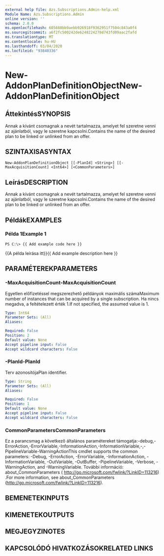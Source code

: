```yaml
---
external help file: Azs.Subscriptions.Admin-help.xml
Module Name: Azs.Subscriptions.Admin
online version: ''
schema: 2.0.0
ms.openlocfilehash: 605680bb9aebb926918f9362951f7504c843a0f4
ms.sourcegitcommit: a6f2fc500242de6248224278d743fd09aac2fafd
ms.translationtype: MT
ms.contentlocale: hu-HU
ms.lasthandoff: 03/04/2020
ms.locfileid: "93840336"
---
```

# <span data-ttu-id="db6de-101">New-AddonPlanDefinitionObject</span><span class="sxs-lookup"><span data-stu-id="db6de-101">New-AddonPlanDefinitionObject</span></span>

## <span data-ttu-id="db6de-102">Áttekintés</span><span class="sxs-lookup"><span data-stu-id="db6de-102">SYNOPSIS</span></span>
<span data-ttu-id="db6de-103">Annak a kívánt csomagnak a nevét tartalmazza, amelyet fel szeretne venni az ajánlatból, vagy le szeretne kapcsolni.</span><span class="sxs-lookup"><span data-stu-id="db6de-103">Contains the name of the desired plan to be linked or unlinked from an offer.</span></span>

## <span data-ttu-id="db6de-104">SZINTAXISA</span><span class="sxs-lookup"><span data-stu-id="db6de-104">SYNTAX</span></span>

```
New-AddonPlanDefinitionObject [[-PlanId] <String>] [[-MaxAcquisitionCount] <Int64>] [<CommonParameters>]
```

## <span data-ttu-id="db6de-105">Leírás</span><span class="sxs-lookup"><span data-stu-id="db6de-105">DESCRIPTION</span></span>
<span data-ttu-id="db6de-106">Annak a kívánt csomagnak a nevét tartalmazza, amelyet fel szeretne venni az ajánlatból, vagy le szeretne kapcsolni.</span><span class="sxs-lookup"><span data-stu-id="db6de-106">Contains the name of the desired plan to be linked or unlinked from an offer.</span></span>

## <span data-ttu-id="db6de-107">Példák</span><span class="sxs-lookup"><span data-stu-id="db6de-107">EXAMPLES</span></span>

### <span data-ttu-id="db6de-108">Példa 1</span><span class="sxs-lookup"><span data-stu-id="db6de-108">Example 1</span></span>
```
PS C:\> {{ Add example code here }}
```

<span data-ttu-id="db6de-109">{{A példa leírása itt}}</span><span class="sxs-lookup"><span data-stu-id="db6de-109">{{ Add example description here }}</span></span>

## <span data-ttu-id="db6de-110">PARAMÉTEREK</span><span class="sxs-lookup"><span data-stu-id="db6de-110">PARAMETERS</span></span>

### <span data-ttu-id="db6de-111">-MaxAcquisitionCount</span><span class="sxs-lookup"><span data-stu-id="db6de-111">-MaxAcquisitionCount</span></span>
<span data-ttu-id="db6de-112">Egyetlen előfizetéssel megszerezhető példányok maximális száma</span><span class="sxs-lookup"><span data-stu-id="db6de-112">Maximum number of instances that can be acquired by a single subscription.</span></span>
<span data-ttu-id="db6de-113">Ha nincs megadva, a feltételezett érték 1.</span><span class="sxs-lookup"><span data-stu-id="db6de-113">If not specified, the assumed value is 1.</span></span>

```yaml
Type: Int64
Parameter Sets: (All)
Aliases: 

Required: False
Position: 2
Default value: None
Accept pipeline input: False
Accept wildcard characters: False
```

### <span data-ttu-id="db6de-114">-PlanId</span><span class="sxs-lookup"><span data-stu-id="db6de-114">-PlanId</span></span>
<span data-ttu-id="db6de-115">Terv azonosítója</span><span class="sxs-lookup"><span data-stu-id="db6de-115">Plan identifier.</span></span>

```yaml
Type: String
Parameter Sets: (All)
Aliases: 

Required: False
Position: 1
Default value: None
Accept pipeline input: False
Accept wildcard characters: False
```

### <span data-ttu-id="db6de-116">CommonParameters</span><span class="sxs-lookup"><span data-stu-id="db6de-116">CommonParameters</span></span>
<span data-ttu-id="db6de-117">Ez a parancsmag a következő általános paramétereket támogatja:-debug,-ErrorAction,-ErrorVariable,-InformationAction,-InformationVariable,-,-PipelineVariable-WarningAction</span><span class="sxs-lookup"><span data-stu-id="db6de-117">This cmdlet supports the common parameters: -Debug, -ErrorAction, -ErrorVariable, -InformationAction, -InformationVariable, -OutVariable, -OutBuffer, -PipelineVariable, -Verbose, -WarningAction, and -WarningVariable.</span></span> <span data-ttu-id="db6de-118">További információ: about_CommonParameters ( http://go.microsoft.com/fwlink/?LinkID=113216) .</span><span class="sxs-lookup"><span data-stu-id="db6de-118">For more information, see about_CommonParameters (http://go.microsoft.com/fwlink/?LinkID=113216).</span></span>

## <span data-ttu-id="db6de-119">BEMENETEK</span><span class="sxs-lookup"><span data-stu-id="db6de-119">INPUTS</span></span>

## <span data-ttu-id="db6de-120">KIMENETEK</span><span class="sxs-lookup"><span data-stu-id="db6de-120">OUTPUTS</span></span>

## <span data-ttu-id="db6de-121">MEGJEGYZI</span><span class="sxs-lookup"><span data-stu-id="db6de-121">NOTES</span></span>

## <span data-ttu-id="db6de-122">KAPCSOLÓDÓ HIVATKOZÁSOK</span><span class="sxs-lookup"><span data-stu-id="db6de-122">RELATED LINKS</span></span>

